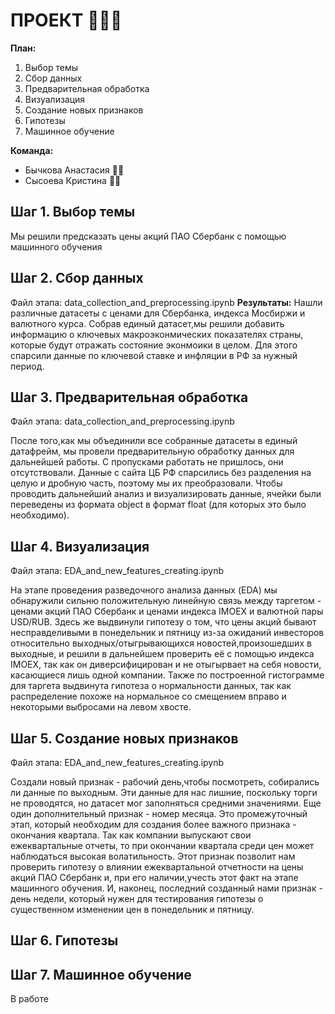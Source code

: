 # **ПРОЕКТ** :woman_factory_worker::nail_care:
**План:**
1. Выбор темы
2. Сбор данных
3. Предварительная обработка
4. Визуализация
5. Создание новых признаков
6. Гипотезы
7. Машинное обучение

**Команда:**
* Бычкова Анастасия :fairy_woman:
* Сысоева Кристина :elf_woman:
## **Шаг 1. Выбор темы**
Мы решили предсказать цены акций ПАО Сбербанк с помощью машинного обучения

## **Шаг 2. Сбор данных**
Файл этапа: data_collection_and_preprocessing.ipynb
**Результаты:**
Нашли различные датасеты с ценами для Сбербанка, индекса Мосбиржи и валютного курса. Собрав единый датасет,мы решили добавить информацию о ключевых макроэконмических показателях страны, которые будут отражать состояние эконмоики в целом. Для этого спарсили данные по ключевой ставке и инфляции в РФ за нужный период.
## **Шаг 3. Предварительная обработка**
Файл этапа: data_collection_and_preprocessing.ipynb

После того,как мы объединили все собранные датасеты в единый датафрейм, мы провели предварительную обработку данных для дальнейшей работы. С пропусками работать не пришлось, они отсутствовали. Данные с сайта ЦБ РФ спарсились без разделения на целую и дробную часть, поэтому мы их преобразовали. Чтобы проводить дальнейший анализ и визуализировать данные, ячейки были переведены из формата object в формат float (для которых это было необходимо).
## **Шаг 4. Визуализация**
Файл этапа: EDA_and_new_features_creating.ipynb

На этапе проведения разведочного анализа данных (EDA) мы обнаружили сильню положительную линейную связь между таргетом - ценами акций ПАО Сбербанк и ценами индекса IMOEX и валютной пары USD/RUB. Здесь же выдвинули гипотезу о том, что цены акций бывают несправделивыми в понедельник и пятницу из-за ожиданий инвесторов относительно выходных/отыгрывающихся новостей,произошедших в выходные, и решили в дальнейшем проверить её с помощью индекса IMOEX, так как он диверсифицирован и не отыгырвает на себя новости, касающиеся лишь одной компании. Также по построенной гистограмме для таргета выдвинута гипотеза о нормальности данных, так как распределение похоже на нормальное со смещением вправо и некоторыми выбросами на левом хвосте.
## **Шаг 5. Создание новых признаков**
Файл этапа: EDA_and_new_features_creating.ipynb

Создали новый признак - рабочий день,чтобы посмотреть, собирались ли данные по выходным. Эти данные для нас лишние, поскольку торги не проводятся, но датасет мог заполняться средними значениями. 
Еще один дополнительный признак - номер месяца. Это промежуточный этап, который необходим для создания более важного признака - окончания квартала. Так как компании выпускают свои ежеквартальные отчеты, то при окончании квартала среди цен может наблюдаться высокая волатильность. Этот признак позволит нам проверить гипотезу о влиянии ежеквартальной отчетности на цены акций ПАО Сбербанк и, при его наличии,учесть этот факт на этапе машинного обучения. И, наконец, последний созданный нами признак - день недели, который нужен для тестирования гипотезы о существенном изменении цен в понедельник и пятницу.
## **Шаг 6. Гипотезы**
## **Шаг 7. Машинное обучение**
В работе
